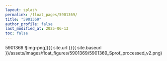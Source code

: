 ```yaml
---
layout: splash
permalink: /float_pages/5901369/
title: "5901369"
author_profile: false
last_modified_at: 2025-06-13
toc: false
---
```

 
5901369
![img-png]({{ site.url }}{{ site.baseurl }}/assets/images/float_figures/5901369/5901369_Sprof_processed_v2.png)